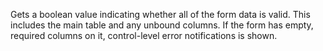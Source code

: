 Gets a boolean value indicating whether all of the form data is valid. This includes the main table and any unbound columns. If the form has empty, required columns on it, control-level error notifications is shown.
